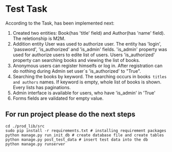 Test Task
================

According to the Task, has been implemented next:

1. Created two entities: Book(has 'title' field) and Author(has 'name' field). The reletionship is M2M.
2. Addition entity User was used to authorize user. The entity has 'login', 'password', 'is_authorized' and 'is_admin' fields. 'is_admin' property was used for authorize users to edite list of users. Users 'is_authorized' property  can searching books and viewing the list of books.
3. Anonymous  users can register himselfs or log in. After registration can do nothing during Admin set user`s 'is_authorized' to "True". 
4. Searching the books by keyword. The searching occurs in books` titles and authors` names. If keyword is empty, whole list of books is shown. Every lists has paginations.
5. Admin interface is available for users, who have 'is_admin' in 'True'
6. Forms fields are validated for empty value.



For run project please do the next steps
--------------
    cd ./prod_lib/src
    sudo pip install -r requirements.txt # installing requirement packages
    python manage.py run_init_db # create database file and create tables
    python manage.py post_test_data # insert test data into the db
    python manage.py runserver 